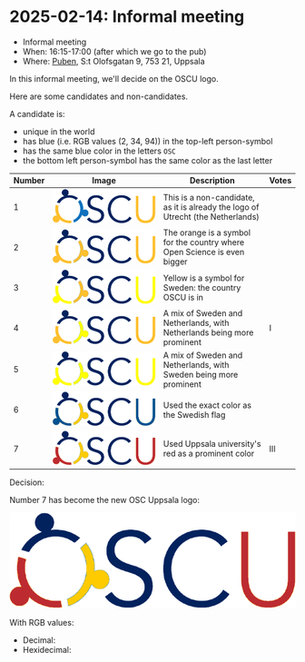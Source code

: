 # 2025-02-14: Informal meeting

- Informal meeting
- When: 16:15-17:00 (after which we go to the pub)
- Where: [Puben](https://pubenuppsala.se/), S:t Olofsgatan 9, 753 21, Uppsala

In this informal meeting, we'll decide on the OSCU logo.

Here are some candidates and non-candidates.

A candidate is:

- unique in the world
- has blue (i.e. RGB values (2, 34, 94)) in the top-left person-symbol
- has the same blue color in the letters `OSC`
- the bottom left person-symbol has the same color as the last letter

<!-- markdownlint-disable MD013 --><!-- Tables cannot be split up over lines, hence will break 80 characters per line -->

Number|Image                                               |Description                                                                    |Votes
------|----------------------------------------------------|-------------------------------------------------------------------------------|-----
1     |![Invalid logo](oscu_logo.png)                      |This is a non-candidate, as it is already the logo of Utrecht (the Netherlands)|
2     |![Possible logo](oscu_logo_orange_orange.png)       |The orange is a symbol for the country where Open Science is even bigger       |
3     |![Possible logo](oscu_logo_orange_yellow.png)       |Yellow is a symbol for Sweden: the country OSCU is in                          |
4     |![Possible logo](oscu_logo_yellow_orange.png)       |A mix of Sweden and Netherlands, with Netherlands being more prominent         |I
5     |![Possible logo](oscu_logo_yellow_yellow.png)       |A mix of Sweden and Netherlands, with Sweden being more prominent              |
6     |![Possible logo](oscu_logo_swedish_flag.png)        |Used the exact color as the Swedish flag                                       |
7     |![Possible logo](oscu_logo_swedish_flag_uppsala.png)|Used Uppsala university's red as a prominent color                             |III

<!-- markdownlint-enable MD013 -->

Decision:

Number 7 has become the new OSC Uppsala logo:

![OSC Uppsala logo](oscu_logo_swedish_flag_uppsala.png)

With RGB values:

- Decimal:
- Hexidecimal:
